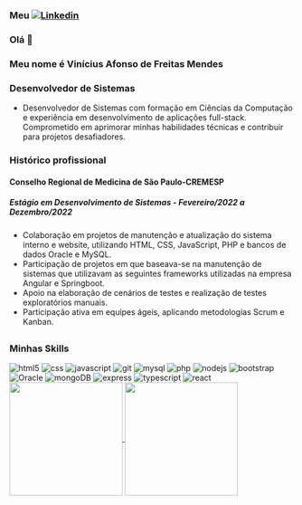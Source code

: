 ### Meu [![Linkedin](https://img.shields.io/badge/LinkedIn-0077B5?style=for-the-badge&logo=linkedin&logoColor=white)](https://www.linkedin.com/in/vin%C3%ADcius-afonso-de-freitas-mendes-9a806421a)
### Olá 👋
### Meu nome é Vinícius Afonso de Freitas Mendes
### Desenvolvedor de Sistemas
- Desenvolvedor de Sistemas com formação em Ciências da Computação e experiência em desenvolvimento de aplicações
full-stack. Comprometido em aprimorar minhas habilidades técnicas e contribuir para projetos desafiadores.

### Histórico profissional

#### Conselho Regional de Medicina de São Paulo-CREMESP
##### Estágio em Desenvolvimento de Sistemas - Fevereiro/2022 a Dezembro/2022
- Colaboração em projetos de manutenção e atualização do sistema interno e website, utilizando HTML, CSS, JavaScript, PHP e bancos de dados Oracle e MySQL.
- Participação de projetos em que baseava-se na manutenção de sistemas que utilizavam as seguintes frameworks utilizadas na empresa Angular e Springboot. 
- Apoio na elaboração de cenários de testes e realização de testes exploratórios
manuais.
- Participação ativa em equipes ágeis, aplicando metodologias Scrum e Kanban.

##

### Minhas Skills

<div style="display: inline;">
  <img alt="html5" src="https://img.shields.io/badge/HTML5-E34F26?style=for-the-badge&logo=html5&logoColor=white">
  <img alt="css" src="https://img.shields.io/badge/CSS3-1572B6?style=for-the-badge&logo=css3&logoColor=white">
  <img alt="javascript" src="https://img.shields.io/badge/JavaScript-323330?style=for-the-badge&logo=javascript&logoColor=F7DF1E">
  <img alt="git" src="https://img.shields.io/badge/GIT-E44C30?style=for-the-badge&logo=git&logoColor=white">
  <img alt="mysql" src="https://img.shields.io/badge/MySQL-00000F?style=for-the-badge&logo=mysql&logoColor=white">
  <img alt="php" src="https://img.shields.io/badge/PHP-777BB4?style=for-the-badge&logo=php&logoColor=white">
  <img alt="nodejs" src="https://img.shields.io/badge/Node.js-43853D?style=for-the-badge&logo=node.js&logoColor=white">
  <img alt="bootstrap" src="https://img.shields.io/badge/Bootstrap-563D7C?style=for-the-badge&logo=bootstrap&logoColor=white"><br>
  <img alt="Oracle" src="https://img.shields.io/badge/Oracle-F80000?style=for-the-badge&logo=Oracle&logoColor=white">
  <img alt="mongoDB" src="https://img.shields.io/badge/MongoDB-4EA94B?style=for-the-badge&logo=mongodb&logoColor=white">
  <img alt="express" src="https://img.shields.io/badge/Express.js-404D59?style=for-the-badge">
  <img alt="typescript" src="https://img.shields.io/badge/TypeScript-007ACC?style=for-the-badge&logo=typescript&logoColor=white">
  <img alt="react" src="https://img.shields.io/badge/React-20232A?style=for-the-badge&logo=react&logoColor=61DAFB">
</div>
<br>
<a href="https://github.com/vafmendes/github-readme-stats">
  <img height=200 align="center" src="https://github-readme-stats.vercel.app/api?username=vafmendes&show_icons=true&theme=tokyonight" />
</a>
<a href="https://github.com/vafmendes/convoychat">
  <img height=200 align="center" src="https://github-readme-stats.vercel.app/api/top-langs/?username=vafmendes&theme=dark&layout=compact&langs_count=8&card_width=320" />
</a>


